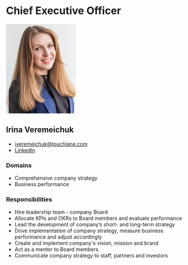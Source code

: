 # Chief Executive Officer

![ProfileImage](./irina_photo.jpeg)

## Irina Veremeichuk

* iveremeichuk@touchlane.com
* [LinkedIn](https://www.linkedin.com/in/irina-veremeichuk/)

### Domains

* Comprehensive company strategy
* Business performance

### Responsibilities

* Hire leadership team - company Board
* Allocate KPIs and OKRs to Board members and evaluate performance
* Lead the development of company’s short- and long-term strategy
* Drive implementation of company strategy, measure business performance and adjust accordingly
* Create and implement company's vision, mission and brand
* Act as a mentor to Board members
* Communicate company strategy to staff, partners and investors